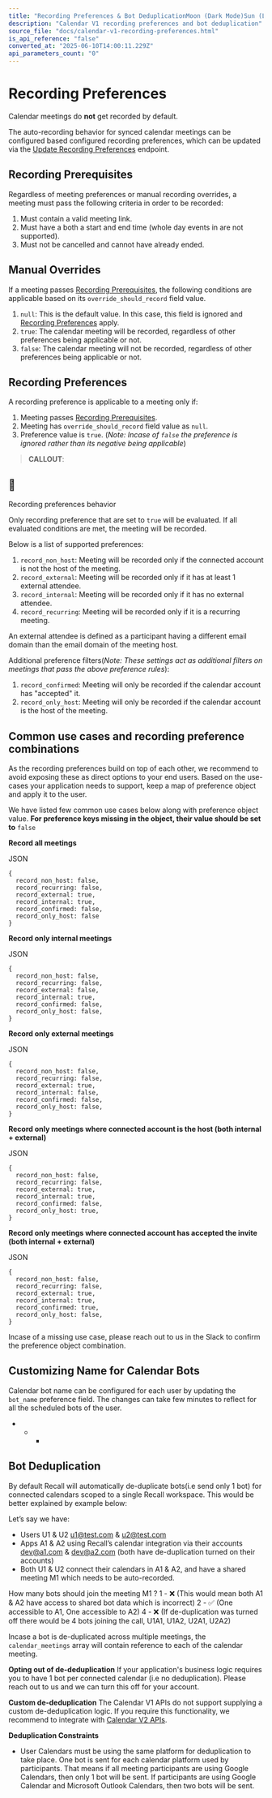 ```yaml
---
title: "Recording Preferences & Bot DeduplicationMoon (Dark Mode)Sun (Light Mode)"
description: "Calendar V1 recording preferences and bot deduplication"
source_file: "docs/calendar-v1-recording-preferences.html"
is_api_reference: "false"
converted_at: "2025-06-10T14:00:11.229Z"
api_parameters_count: "0"
---
```

# Recording Preferences

[](#recording-preferences)

Calendar meetings do **not** get recorded by default.

The auto-recording behavior for synced calendar meetings can be configured based configured recording preferences, which can be updated via the [Update Recording Preferences](/reference/calendar_user_update) endpoint.

## Recording Prerequisites

[](#recording-prerequisites)

Regardless of meeting preferences or manual recording overrides, a meeting must pass the following criteria in order to be recorded:

1.  Must contain a valid meeting link.
2.  Must have a both a start and end time (whole day events in are not supported).
3.  Must not be cancelled and cannot have already ended.

## Manual Overrides

[](#manual-overrides)

If a meeting passes [Recording Prerequisites](#recording-prerequisites), the following conditions are applicable based on its `override_should_record` field value.

1.  `null`: This is the default value. In this case, this field is ignored and [Recording Preferences](#recording-preferences) apply.
2.  `true`: The calendar meeting will be recorded, regardless of other preferences being applicable or not.
3.  `false`: The calendar meeting will not be recorded, regardless of other preferences being applicable or not.

## Recording Preferences

[](#recording-preferences-1)

A recording preference is applicable to a meeting only if:

1.  Meeting passes [Recording Prerequisites](#recording-prerequisites).
2.  Meeting has `override_should_record` field value as `null`.
3.  Preference value is `true`. (*Note: Incase of `false` the preference is ignored rather than its negative being applicable*)

> **CALLOUT**:

## 📘

Recording preferences behavior

Only recording preference that are set to `true` will be evaluated. If all evaluated conditions are met, the meeting will be recorded.

Below is a list of supported preferences:

1.  `record_non_host`: Meeting will be recorded only if the connected account is not the host of the meeting.
2.  `record_external`: Meeting will be recorded only if it has at least 1 external attendee.
3.  `record_internal`: Meeting will be recorded only if it has no external attendee.
4.  `record_recurring`: Meeting will be recorded only if it is a recurring meeting.

An external attendee is defined as a participant having a different email domain than the email domain of the meeting host.

Additional preference filters(*Note: These settings act as additional filters on meetings that pass the above preference rules*):

1.  `record_confirmed`: Meeting will only be recorded if the calendar account has "accepted" it.
2.  `record_only_host`: Meeting will only be recorded if the calendar account is the host of the meeting.

## Common use cases and recording preference combinations

[](#common-use-cases-and-recording-preference-combinations)

As the recording preferences build on top of each other, we recommend to avoid exposing these as direct options to your end users. Based on the use-cases your application needs to support, keep a map of preference object and apply it to the user.

We have listed few common use cases below along with preference object value. **For preference keys missing in the object, their value should be set to** `false`

**Record all meetings**

JSON

```
{
  record_non_host: false,
  record_recurring: false,
  record_external: true,
  record_internal: true,
  record_confirmed: false,
  record_only_host: false
}

```

**Record only internal meetings**

JSON

```
{
  record_non_host: false,
  record_recurring: false,
  record_external: false,
  record_internal: true,
  record_confirmed: false,
  record_only_host: false,
}

```

**Record only external meetings**

JSON

```
{
  record_non_host: false,
  record_recurring: false,
  record_external: true,
  record_internal: false,
  record_confirmed: false,
  record_only_host: false,
}

```

**Record only meetings where connected account is the host (both internal + external)**

JSON

```
{
  record_non_host: false,
  record_recurring: false,
  record_external: true,
  record_internal: true,
  record_confirmed: false,
  record_only_host: true,
}

```

**Record only meetings where connected account has accepted the invite (both internal + external)**

JSON

```
{
  record_non_host: false,
  record_recurring: false,
  record_external: true,
  record_internal: true,
  record_confirmed: true,
  record_only_host: false,
}

```

Incase of a missing use case, please reach out to us in the Slack to confirm the preference object combination.

## Customizing Name for Calendar Bots

[](#customizing-name-for-calendar-bots)

Calendar bot name can be configured for each user by updating the `bot_name` preference field. The changes can take few minutes to reflect for all the scheduled bots of the user.
- * *

## Bot Deduplication

[](#bot-deduplication)

By default Recall will automatically de-duplicate bots(i.e send only 1 bot) for connected calendars scoped to a single Recall workspace. This would be better explained by example below:

Let’s say we have:
- Users U1 & U2 [u1@test.com](mailto:u1@test.com) & [u2@test.com](mailto:u2@test.com)
- Apps A1 & A2 using Recall’s calendar integration via their accounts [dev@a1.com](mailto:dev@a1.com) & [dev@a2.com](mailto:dev@a2.com) (both have de-duplication turned on their accounts)
- Both U1 & U2 connect their calendars in A1 & A2, and have a shared meeting M1 which needs to be auto-recorded.

How many bots should join the meeting M1 ?
1 - ❌ (This would mean both A1 & A2 have access to shared bot data which is incorrect)
2 - ✅ (One accessible to A1, One accessible to A2)
4 - ❌ (If de-duplication was turned off there would be 4 bots joining the call, U1A1, U1A2, U2A1, U2A2)

Incase a bot is de-duplicated across multiple meetings, the `calendar_meetings` array will contain reference to each of the calendar meeting.

**Opting out of de-deduplication**
If your application's business logic requires you to have 1 bot per connected calendar (i.e no deduplication). Please reach out to us and we can turn this off for your account.

**Custom de-deduplication**
The Calendar V1 APIs do not support supplying a custom de-deduplication logic. If you require this functionality, we recommend to integrate with [Calendar V2 APIs](/reference/calendar-v2-integration-guide).

**Deduplication Constraints**
- User Calendars must be using the same platform for deduplication to take place. One bot is sent for each calendar platform used by participants. That means if all meeting participants are using Google Calendars, then only 1 bot will be sent. If participants are using Google Calendar and Microsoft Outlook Calendars, then two bots will be sent.
